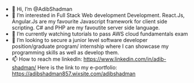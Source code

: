 - 👋 Hi, I’m @AdibShadman
- 👀 I’m interested in Full Stack Web development Development. React.Js, Angular.Js are my favourite Javascript framework for client side scripting. C# and PHP are my favoutite server side language.
- 🌱 I’m currently watching tutorials to pass AWS cloud fundamentals exam
- 💞️ I’m looking to secure a junior level software developer position/graduate program/ internship where I can showcase my programming skills as well as develop them. 
- 📫 How to reach me
   linkedIn: https://www.linkedin.com/in/adib-shadman/
  Here is the link to my e-portfolio: https://adibshadman857.wixsite.com/adibshadman



